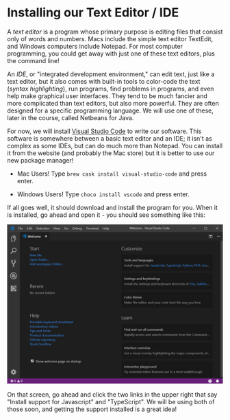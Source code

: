 # Installing our Text Editor / IDE

A *text editor* is a program whose primary purpose is editing files that consist only of words and numbers. Macs include the simple text editor TextEdit, and Windows computers include Notepad. For most computer programming, you could get away with just one of these text editors, plus the command line!

An *IDE*, or "integrated development environment," can edit text, just like a text editor, but it also comes with built-in tools to color-code the text (*syntax highlighting*), run programs, find problems in programs, and even help make graphical user interfaces. They tend to be much fancier and more complicated than text editors, but also more powerful. They are often designed for a specific programming language. We will use one of these, later in the course, called Netbeans for Java.

For now, we will install [Visual Studio Code](https://code.visualstudio.com) to write our software. This software is somewhere between a basic text editor and an IDE; it isn't as complex as some IDEs, but can do much more than Notepad. You can install it from the website (and probably the Mac store) but it is better to use our new package manager!

* Mac Users! Type
`brew cask install visual-studio-code` and press enter. 

* Windows Users! Type `choco install vscode` and press enter.

If all goes well, it should download and install the program for you. When it is installed, go ahead and open it - you should see something like this:

![Visual Studio Code Welcome Screen](media/01/img004_vscode_welcome.png)

On that screen, go ahead and click the two links in the upper right that say "Install support for Javascript" and "TypeScript". We will be using both of those soon, and getting the support installed is a great idea!